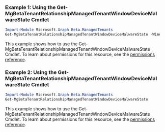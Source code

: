 ### Example 1: Using the Get-MgBetaTenantRelationshipManagedTenantWindowDeviceMalwareState Cmdlet
```powershell
Import-Module Microsoft.Graph.Beta.ManagedTenants
Get-MgBetaTenantRelationshipManagedTenantWindowDeviceMalwareState -WindowsDeviceMalwareStateId $windowsDeviceMalwareStateId
```
This example shows how to use the Get-MgBetaTenantRelationshipManagedTenantWindowDeviceMalwareState Cmdlet.
To learn about permissions for this resource, see the [permissions reference](/graph/permissions-reference).
### Example 2: Using the Get-MgBetaTenantRelationshipManagedTenantWindowDeviceMalwareState Cmdlet
```powershell
Import-Module Microsoft.Graph.Beta.ManagedTenants
Get-MgBetaTenantRelationshipManagedTenantWindowDeviceMalwareState
```
This example shows how to use the Get-MgBetaTenantRelationshipManagedTenantWindowDeviceMalwareState Cmdlet.
To learn about permissions for this resource, see the [permissions reference](/graph/permissions-reference).
